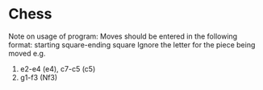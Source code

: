 # Chess
Note on usage of program:
Moves should be entered in the following format:
starting square-ending square
Ignore the letter for the piece being moved
e.g. 
1. e2-e4 (e4), c7-c5 (c5)
2. g1-f3 (Nf3) 
